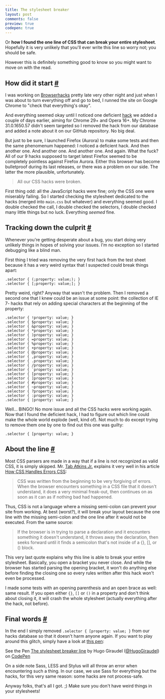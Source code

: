 ```yaml
---
title: The stylesheet breaker
layout: post
comments: false
preview: true
codepen: true
---
```

<section>
<p>Or <strong>how I found the one line of CSS that can break your entire stylesheet</strong>. Hopefully it is very unlikely that you'll ever write this line so worry not; you should be safe.</p>
<p>However this is definitely something good to know so you might want to move on with the read.</p>
</section>
<section id="start">
<h2>How did it start <a href="#start">#</a></h2>
<p>I was working on <a href="http://browserhacks.com">Browserhacks</a> pretty late very other night and just when I was about to turn everything off and go to bed, I runned the site on Google Chrome to "check that everything's okay".</p>
<p>And everything seemed okay until I noticed one deficient <a href="http://browserhacks.com/#hack-ac2480b5c83038f2d838e2a62e28a307">hack</a> we added a couple of days earlier, aiming for Chrome 29+ and Opera 16+. My Chrome 31.0.1650.57 didn't seem targeted so I removed the hack from our database and added a note about it on our GitHub repository. No big deal.</p>
<p>But just to be sure, I launched Firefox (Aurora) to make some tests and then the same phenomenum happened: I noticed a deficient hack. And then another one. And another one. And another one. And again. What the fuck? All of our 9 hacks supposed to target latest Firefox seemed to be completely pointless against Firefox Aurora. Either this browser has become bulletproof during its last releases, or there was a problem on our side. The latter the more plausible, unfortunately.</p>
<blockquote class="pull-quote--right">All our CSS hacks were broken.</blockquote>
<p>First thing odd: all the JavaScript hacks were fine; only the CSS one were miserably failing. So I started checking the stylesheet dedicated to the hacks (merged into <code>main.css</code> but whatever) and everything seemed good. I double checked the call, I double checked the selectors, I double checked many little things but no luck. Everything <em>seemed</em> fine.</p>
</section>
<section id="finding-the-issue">
<h2>Tracking down the culprit <a href="#finding-the-issue">#</a></h2>
<p>Whenever you're getting desperate about a bug, you start doing very unlikely things in hopes of solving your issues. I'm no exception so I started debugging like a blind man.</p>
<p>First thing I tried was removing the very first hack from the test sheet because it has a very weird syntax that I suspected could break things apart:</p>
<pre class="language-css"><code>.selector { (;property: value;); } 
.selector { [;property: value;]; }</code></pre>
<p>Pretty weird, right? Anyway that wasn't the problem. Then I removed a second one that I knew could be an issue at some point: the collection of IE 7- hacks that rely on adding special characters at the beginning of the property:</p>
<pre class="language-css"><code>.selector { !property: value; } 
.selector { $property: value; } 
.selector { &property: value; } 
.selector { *property: value; } 
.selector { )property: value; } 
.selector { =property: value; } 
.selector { %property: value; } 
.selector { +property: value; } 
.selector { @property: value; } 
.selector { ,property: value; } 
.selector { .property: value; } 
.selector { /property: value; } 
.selector { `property: value; } 
.selector { [property: value; } 
.selector { ]property: value; } 
.selector { #property: value; } 
.selector { ~property: value; } 
.selector { ?property: value; } 
.selector { :property: value; } 
.selector { |property: value; }</code></pre>
<p>Well... BINGO! No more issue and all the CSS hacks were working again. Now that I found the deficient hack, I had to figure out which line could make the whole world explode (well, kind of). Not much to do except trying to remove them one by one to find out this one was guilty:</p>
<pre class="language-css"><code>.selector { [property: value; }</code></pre>
</section>
<section id="about-the-line">
<h2>About the line <a href="#about-the-line">#</a></h2>
<p>Most CSS parsers are made in a way that if a line is not recognized as valid CSS, it is simply skipped. Mr. <a href="https://twitter.com/tabatkins">Tab Atkins Jr.</a> explains it very well in his article <a href="http://www.xanthir.com/blog/b4JF0">How CSS Handles Errors CSS</a>:
<blockquote class="quote">CSS was written from the beginning to be very forgiving of errors. When the browser encounters something in a CSS file that it doesn't understand, it does a very minimal freak-out, then continues on as soon as it can as if nothing bad had happened.</blockquote>
<p>Thus, CSS is not a language where a missing semi-colon can prevent your site from working. At best (worst?), it will break your layout because the one line with the missing semi-colon and the one line after it would not be executed. From the same source:</p>
<blockquote class="quote">If the browser is in trying to parse a declaration and it encounters something it doesn't understand, it throws away the declaration, then seeks forward until it finds a semicolon that's not inside of a {}, [], or () block.</blockquote>
<p>This very last quote explains why this line is able to break your entire stylesheet. Basically, you open a bracket you never close. And while the browser has started parsing the opening bracket, it won't do anything else before finding the closing one so every rules written after this hack won't even be processed.</p>
<p>I made some tests with an opening parenthesis and an open brace as well: same result. If you open either <code>{}</code>, <code>[]</code> or <code>()</code> in a property and don't think about closing it, it will crash the whole stylesheet (actually everything after the hack, not before).</p>
</section>
<section id="final-words">
<h2>Final words <a href="#final-words">#</a></h2>
<p>In the end I simply removed <code>.selector { [property: value; }</code> from our hacks database so that it doesn't harm anyone again. If you want to play around this glitch, simply have a look at <a href="http://codepen.io/HugoGiraudel/pen/qztrl">this pen</a>:</p>
<p data-height="350" data-theme-id="0" data-slug-hash="qztrl" data-user="HugoGiraudel" data-default-tab="result" class='codepen'>See the Pen <a href='http://codepen.io/HugoGiraudel/pen/qztrl'>The stylesheet breaker line</a> by Hugo Giraudel (<a href='http://codepen.io/HugoGiraudel'>@HugoGiraudel</a>) on <a href='http://codepen.io'>CodePen</a></p>
<p>On a side note Sass, LESS and Stylus will all throw an error when encountering such a thing. In our case, we use Sass for everything but the hacks, for this very same reason: some hacks are not process-safe.</p>
<p>Anyway folks, that's all I got. ;) Make sure you don't have weird things in your stylesheets!</p>
</section>
